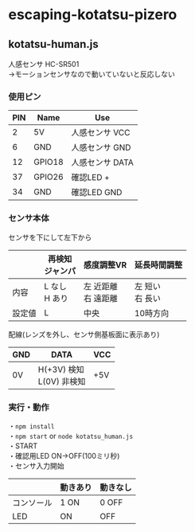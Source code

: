 # escaping-kotatsu-pizero

## kotatsu-human.js
人感センサ HC-SR501<br>
→モーションセンサなので動いていないと反応しない

### 使用ピン
| PIN | Name | Use |
|-----|-----|-----|
| 2 | 5V|人感センサ VCC|
| 6 | GND | 人感センサ GND|
| 12 | GPIO18 | 人感センサ DATA |
| 37 | GPIO26 | 確認LED + |
| 34 | GND | 確認LED GND |

### センサ本体
センサを下にして左下から

|| 再検知 <br> ジャンパ | 感度調整VR | 延長時間調整 |
|-----|------|-----|-----|
|内容| L なし <br> H あり | 左 近距離 <br> 右 遠距離| 左 短い <br> 右 長い|
|設定値|L|中央|10時方向|

配線(レンズを外し、センサ側基板面に表示あり)

|GND|DATA| VCC |
|------|-----|-----|
|0V|H(+3V) 検知<br> L(0V) 非検知|+5V|

### 実行・動作
・`npm install`<br>
・`npm start`  or `node kotatsu_human.js`<br>
・START<br>
・確認用LED ON→OFF(100ミリ秒)<br>
・センサ入力開始<br>

 ||動きあり|動きなし|
 |-----|-----|-----|
 |コンソール|1 ON|0 OFF|
 |LED|ON|OFF|
